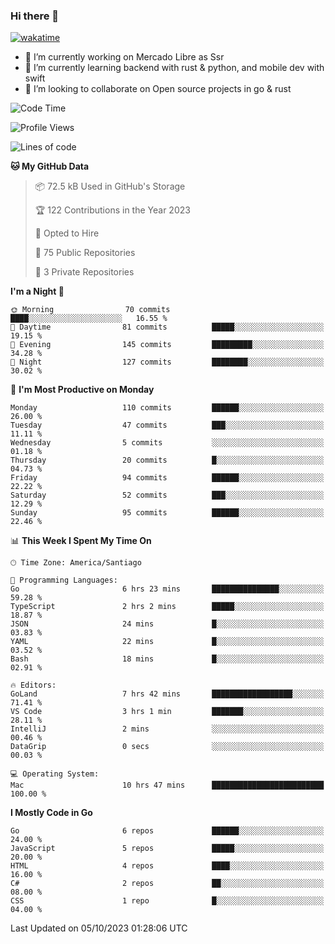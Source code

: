 ### Hi there 👋

[![wakatime](https://wakatime.com/badge/user/330beacb-fb27-4e32-bc38-f8f521bcf832.svg)](https://wakatime.com/@330beacb-fb27-4e32-bc38-f8f521bcf832)

- 🔭 I’m currently working on Mercado Libre as Ssr
- 🌱 I’m currently learning backend with rust & python, and mobile dev with swift
- 👯 I’m looking to collaborate on Open source projects in go & rust

<!--START_SECTION:waka-->
![Code Time](http://img.shields.io/badge/Code%20Time-357%20hrs%2042%20mins-blue)

![Profile Views](http://img.shields.io/badge/Profile%20Views-0-blue)

![Lines of code](https://img.shields.io/badge/From%20Hello%20World%20I%27ve%20Written-3.4%20million%20lines%20of%20code-blue)

**🐱 My GitHub Data** 

> 📦 72.5 kB Used in GitHub's Storage 
 > 
> 🏆 122 Contributions in the Year 2023
 > 
> 💼 Opted to Hire
 > 
> 📜 75 Public Repositories 
 > 
> 🔑 3 Private Repositories 
 > 
**I'm a Night 🦉** 

```text
🌞 Morning                70 commits          ████░░░░░░░░░░░░░░░░░░░░░   16.55 % 
🌆 Daytime                81 commits          █████░░░░░░░░░░░░░░░░░░░░   19.15 % 
🌃 Evening                145 commits         █████████░░░░░░░░░░░░░░░░   34.28 % 
🌙 Night                  127 commits         ████████░░░░░░░░░░░░░░░░░   30.02 % 
```
📅 **I'm Most Productive on Monday** 

```text
Monday                   110 commits         ██████░░░░░░░░░░░░░░░░░░░   26.00 % 
Tuesday                  47 commits          ███░░░░░░░░░░░░░░░░░░░░░░   11.11 % 
Wednesday                5 commits           ░░░░░░░░░░░░░░░░░░░░░░░░░   01.18 % 
Thursday                 20 commits          █░░░░░░░░░░░░░░░░░░░░░░░░   04.73 % 
Friday                   94 commits          ██████░░░░░░░░░░░░░░░░░░░   22.22 % 
Saturday                 52 commits          ███░░░░░░░░░░░░░░░░░░░░░░   12.29 % 
Sunday                   95 commits          ██████░░░░░░░░░░░░░░░░░░░   22.46 % 
```


📊 **This Week I Spent My Time On** 

```text
🕑︎ Time Zone: America/Santiago

💬 Programming Languages: 
Go                       6 hrs 23 mins       ███████████████░░░░░░░░░░   59.28 % 
TypeScript               2 hrs 2 mins        █████░░░░░░░░░░░░░░░░░░░░   18.87 % 
JSON                     24 mins             █░░░░░░░░░░░░░░░░░░░░░░░░   03.83 % 
YAML                     22 mins             █░░░░░░░░░░░░░░░░░░░░░░░░   03.52 % 
Bash                     18 mins             █░░░░░░░░░░░░░░░░░░░░░░░░   02.91 % 

🔥 Editors: 
GoLand                   7 hrs 42 mins       ██████████████████░░░░░░░   71.41 % 
VS Code                  3 hrs 1 min         ███████░░░░░░░░░░░░░░░░░░   28.11 % 
IntelliJ                 2 mins              ░░░░░░░░░░░░░░░░░░░░░░░░░   00.46 % 
DataGrip                 0 secs              ░░░░░░░░░░░░░░░░░░░░░░░░░   00.03 % 

💻 Operating System: 
Mac                      10 hrs 47 mins      █████████████████████████   100.00 % 
```

**I Mostly Code in Go** 

```text
Go                       6 repos             ██████░░░░░░░░░░░░░░░░░░░   24.00 % 
JavaScript               5 repos             █████░░░░░░░░░░░░░░░░░░░░   20.00 % 
HTML                     4 repos             ████░░░░░░░░░░░░░░░░░░░░░   16.00 % 
C#                       2 repos             ██░░░░░░░░░░░░░░░░░░░░░░░   08.00 % 
CSS                      1 repo              █░░░░░░░░░░░░░░░░░░░░░░░░   04.00 % 
```




 Last Updated on 05/10/2023 01:28:06 UTC
<!--END_SECTION:waka-->
